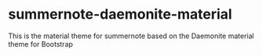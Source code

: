 # summernote-daemonite-material
This is the material theme for summernote based on the Daemonite material theme for Bootstrap
